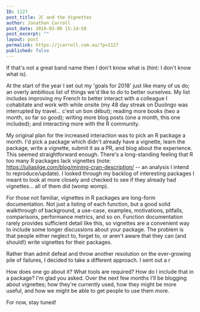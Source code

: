 ```yaml
---
ID: 1127
post_title: JC and the Vignettes
author: Jonathan Carroll
post_date: 2018-03-06 15:14:58
post_excerpt: ""
layout: post
permalink: https://jcarroll.com.au/?p=1127
published: false
---
```

If that's not a great band name then I don't know what is (hint: I don't know what is).

<!--more-->

At the start of the year I set out my 'goals for 2018' just like many of us do; an overly ambitious list of things we'd like to do to better ourselves. My list includes improving my French to better interact with a colleague I cohabitate and work with while onsite (my 48 day streak on Duolingo was interrupted by travel... c'est un bon début); reading more books (two a month, so far so good); writing more blog posts (one a month, this one included); and interacting more with the R community. 

My original plan for the increased interaction was to pick an R package a month. I'd pick a package which didn't already have a vignette, learn the package, write a vignette, submit it as a PR, and blog about the experience. This seemed straightforward enough. There's a long-standing feeling that R too many R packages lack vignettes (note: https://juliasilge.com/blog/mining-cran-description/ -- an analysis I intend to reproduce/update). I looked through my backlog of interesting packages I meant to look at more closely and checked to see if they already had vignettes... all of them did (womp womp).

For those not familiar, vignettes in R packages are long-form documentation. Not just a listing of each function, but a good solid walkthrough of background, a use-case, examples, motivations, pitfalls, comparisons, performance metrics, and so on. Function documentation rarely provides sufficient detail like this, so vignettes are a convenient way to include some longer discussions about your package. The problem is that people either neglect to, forget to, or aren't aware that they can (and should!) write vignettes for their packages. 

Rather than admit defeat and throw another resolution on the ever-growing pile of failures, I decided to take a different approach. I sent out a r




How does one go about it? What tools are required? How do I include that in a package? I'm glad you asked. Over the next few months I'll be blogging about vignettes; how they're currently used, how they might be more useful, and how we might be able to get people to use them more.

For now, stay tuned!